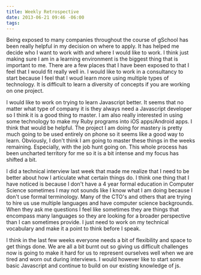 ```yaml
---
title: Weekly Retrospective
date: 2013-06-21 09:46 -06:00
tags:
---
```


Being exposed to many companies throughout the course of gSchool has been really helpful in my decision on where to apply. It has helped me decide who I want to work with and where I would like to work. I think just making sure I am in a learning environment is the biggest thing that is important to me. There are a few places that I have been exposed to that I feel that I would fit really well in. I would like to work in a consultancy to start because I feel that I woud learn more using multiple types of technology. It is difficult to learn a diversity of concepts if you are working on one project.

I would like to work on trying to learn Javascript better. It seems that no matter what type of company it is they always need a Javascript developer so I think it is a good thing to master. I am also really interested in using some technology to make my Ruby programs into iOS apps/Android apps. I think that would be helpful. The project I am doing for mastery is pretty much going to be used entirely on phone so it seems like a good way to learn. Obviously, I don't think I am going to master these things in the weeks remaining. Especially, with the job hunt going on. This whole process has been uncharted territory for me so it is a bit intense and my focus has shifted a bit. 

I did a technical interview last week that made me realize that I need to be better about how I articulate what certain things do. I think one thing that I have noticed is because I don't have a 4 year formal education in Computer Science sometimes I may not sounds like I know what I am doing because I don't use formal terminology. Many of the CTO's and others that are trying to hire us use multiple languages and have computer science backgrounds. When they ask me questions I feel like sometimes they are things that encompass many languages so they are looking for a broader perspective than I can sometimes provide. I just need to work on my technical vocabulary and make it a point to think before I speak.

I think in the last few weeks everyone needs a bit of flexibility and space to get things done. We are all a bit burnt out so giving us difficult challenges now is going to make it hard for us to represent ourselves well when we are tired and worn out during interviews. I would however like to start some basic Javascript and continue to build on our existing knowledge of js.  
